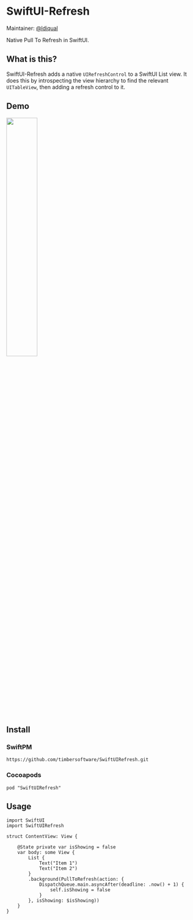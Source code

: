SwiftUI-Refresh
===============

Maintainer: [@ldiqual](https://github.com/ldiqual)

Native Pull To Refresh in SwiftUI.

What is this?
-------------

SwiftUI-Refresh adds a native `UIRefreshControl` to a SwiftUI List view. It does this by introspecting the view hierarchy to find the relevant `UITableView`, then adding a refresh control to it.

Demo
----

<image src="docs/demo.gif" width="40%">

Install
-------

### SwiftPM

```
https://github.com/timbersoftware/SwiftUIRefresh.git
```

### Cocoapods

```
pod "SwiftUIRefresh"
```

Usage
-----

```
import SwiftUI
import SwiftUIRefresh

struct ContentView: View {
    
    @State private var isShowing = false
    var body: some View {
        List {
            Text("Item 1")
            Text("Item 2")
        }
        .background(PullToRefresh(action: {
            DispatchQueue.main.asyncAfter(deadline: .now() + 1) {
                self.isShowing = false
            }
        }, isShowing: $isShowing))
    }
}
```


